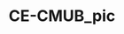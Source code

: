 ---
id: '1'
price: '49.40'
title: CE-CMUB_pic
description: >-
  
default_thumbnail_image: images/huawei/data-center/CE-CMUB_pic/01.png
default_original_image: images/huawei/data-center/CE-CMUB_pic/01.png
featured: true
order: 2
category: src/pages/category/data-center-switches.md
seo:
  title: Nulla suscipit
  description: 'Lorem ipsum dolor sit amet, consectetur adipiscing elit'
  extra:
    - name: 'og:type'
      value: website
      keyName: property
    - name: 'og:title'
      value: Nulla suscipit
      keyName: property
    - name: 'og:description'
      value: 'Lorem ipsum dolor sit amet, consectetur adipiscing elit'
      keyName: property
    - name: 'og:image'
      value: images/huawei/data-center/CE-CMUB_pic/01.png
      keyName: property
      relativeUrl: true
    - name: 'twitter:card'
      value: summary_large_image
    - name: 'twitter:title'
      value: Nulla suscipit
    - name: 'twitter:description'
      value: 'Lorem ipsum dolor sit amet, consectetur adipiscing elit'
    - name: 'twitter:image'
      value: images/huawei/huaweiAP/CE-CMUB_pic/01.png
      relativeUrl: true
template: product
---
